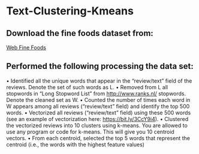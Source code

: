 # Text-Clustering-Kmeans
## Download the fine foods dataset from:
[Web Fine Foods](http://snap.stanford.edu/data/web-FineFoods.html)
## Performed the following processing the data set:
• Identified all the unique words that appear in the “review/text” field of the reviews. Denote
the set of such words as L.
• Removed from L all stopwords in “Long Stopword List” from http://www.ranks.nl/
stopwords. Denote the cleaned set as W.
• Counted the number of times each word in W appears among all reviews (“review/text” field)
and identify the top 500 words.
• Vectorized all reviews (“review/text” field) using these 500 words (see an example of vectorization here: https://bit.ly/3CcY9i4).
• Clustered the vectorized reviews into 10 clusters using k-means. You are allowed to use any
program or code for k-means. This will give you 10 centroid vectors.
• From each centroid, selected the top 5 words that represent the centroid (i.e., the words with
the highest feature values)

